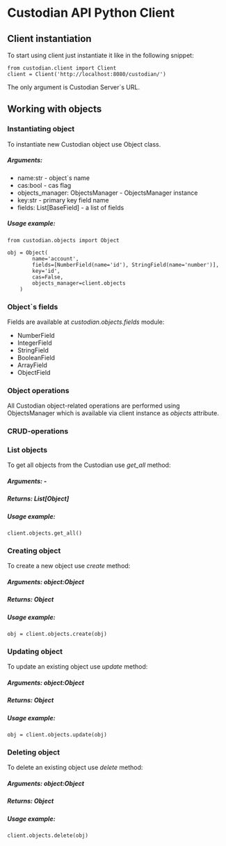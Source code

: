 # Custodian API Python Client


## Client instantiation

To start using client just instantiate it like in the following snippet: 

    from custodian.client import Client
    client = Client('http://localhost:8080/custodian/')

The only argument is Custodian Server`s URL.


## Working with objects
### Instantiating object
To instantiate new Custodian object use Object class.

##### Arguments:
+   name:str - object`s name
+   cas:bool - cas flag
+   objects_manager: ObjectsManager - ObjectsManager instance
+   key:str - primary key field name
+   fields: List[BaseField] - a list of fields

##### Usage example:
    from custodian.objects import Object
    
    obj = Object(
            name='account',
            fields=[NumberField(name='id'), StringField(name='number')],
            key='id',
            cas=False,
            objects_manager=client.objects
        )
### Object`s fields
Fields are available at *custodian.objects.fields* module:
+  NumberField
+  IntegerField
+  StringField
+  BooleanField
+  ArrayField
+  ObjectField

### Object operations
All Custodian object-related operations are performed using ObjectsManager which is available via client instance as 
*objects* attribute.

### CRUD-operations
### List objects
To get all objects from the Custodian use *get_all* method:

##### Arguments: -
##### Returns: List[Object]
##### Usage example:
```
client.objects.get_all()
```

### Creating object
To create a new object use *create* method:

##### Arguments: object:Object
##### Returns: Object
##### Usage example:
```
obj = client.objects.create(obj)
```

### Updating object
To update an existing object use *update* method:

##### Arguments: object:Object
##### Returns: Object
##### Usage example:
```
obj = client.objects.update(obj)
```


### Deleting object
To delete an existing object use *delete* method:

##### Arguments: object:Object
##### Returns: Object
##### Usage example:
```
client.objects.delete(obj)
```
